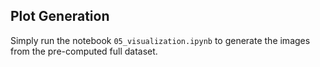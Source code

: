 ## Plot Generation

Simply run the notebook `05_visualization.ipynb` to generate the images from the pre-computed full dataset.
